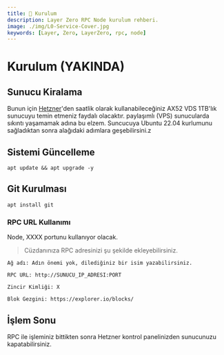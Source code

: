 ```yaml
---
title: 💾 Kurulum
description: Layer Zero RPC Node kurulum rehberi.
image: ./img/L0-Service-Cover.jpg
keywords: [Layer, Zero, LayerZero, rpc, node]
---
```


# Kurulum (YAKINDA)

## Sunucu Kiralama
Bunun için [Hetzner](https://hetzner.cloud/?ref=z9uy37L7ovja)'den saatlik olarak kullanabileceğiniz AX52 VDS 1TB'lık sunucuyu temin etmeniz faydalı olacaktır. paylaşımlı (VPS) sunucularda sıkıntı yaşamamak adına bu elzem. Suncucuya Ubuntu 22.04 kurlumunu sağladıktan sonra alağıdaki adımlara geşebilirsini.z


## Sistemi Güncelleme
```shell
apt update && apt upgrade -y
```

## Git Kurulması
```shell
apt install git
```

### RPC URL Kullanımı
Node, XXXX portunu kullanıyor olacak. 

> Cüzdanınıza RPC adresinizi şu şekilde ekleyebilirsiniz.
```
Ağ adı: Adın önemi yok, dilediğiniz bir isim yazabilirsiniz.

RPC URL: http://SUNUCU_IP_ADRESI:PORT

Zincir Kimliği: X

Blok Gezgini: https://explorer.io/blocks/
```

## İşlem Sonu
RPC ile işleminiz bittikten sonra Hetzner kontrol panelinizden sunucunuzu kapatabilirsiniz.

​

